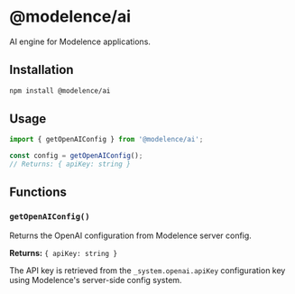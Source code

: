 # @modelence/ai

AI engine for Modelence applications.

## Installation

```bash
npm install @modelence/ai
```

## Usage

```typescript
import { getOpenAIConfig } from '@modelence/ai';

const config = getOpenAIConfig();
// Returns: { apiKey: string }
```

## Functions

### `getOpenAIConfig()`

Returns the OpenAI configuration from Modelence server config.

**Returns:** `{ apiKey: string }`

The API key is retrieved from the `_system.openai.apiKey` configuration key using Modelence's server-side config system.
